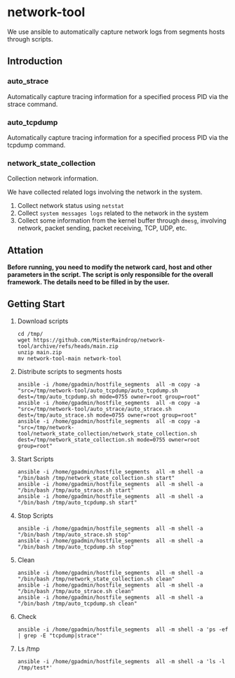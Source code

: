 # network-tool
We use ansible to automatically capture network logs from segments hosts through scripts.

## Introduction
### auto_strace 
Automatically capture tracing information for a specified process PID via the strace command.

### auto_tcpdump
Automatically capture tracing information for a specified process PID via the tcpdump command.

### network_state_collection
Collection network information.

We have collected related logs involving the network in the system.
1. Collect network status using `netstat`
2. Collect `system messages logs` related to the network in the system
3. Collect some information from the kernel buffer through `dmesg`, involving network, packet sending, packet receiving, TCP, UDP, etc.



## Attation
**Before running, you need to modify the network card, host and other parameters in the script. The script is only responsible for the overall framework. The details need to be filled in by the user.**

## Getting Start
1. Download scripts
   ```
   cd /tmp/
   wget https://github.com/MisterRaindrop/network-tool/archive/refs/heads/main.zip
   unzip main.zip
   mv network-tool-main network-tool 
   ```
2. Distribute scripts to segments hosts
   ```
   ansible -i /home/gpadmin/hostfile_segments  all -m copy -a "src=/tmp/network-tool/auto_tcpdump/auto_tcpdump.sh dest=/tmp/auto_tcpdump.sh mode=0755 owner=root group=root"
   ansible -i /home/gpadmin/hostfile_segments  all -m copy -a "src=/tmp/network-tool/auto_strace/auto_strace.sh dest=/tmp/auto_strace.sh mode=0755 owner=root group=root"
   ansible -i /home/gpadmin/hostfile_segments  all -m copy -a "src=/tmp/network-tool/network_state_collection/network_state_collection.sh dest=/tmp/network_state_collection.sh mode=0755 owner=root group=root"
   ```
3. Start Scripts
   ```
   ansible -i /home/gpadmin/hostfile_segments  all -m shell -a "/bin/bash /tmp/network_state_collection.sh start"
   ansible -i /home/gpadmin/hostfile_segments  all -m shell -a "/bin/bash /tmp/auto_strace.sh start"
   ansible -i /home/gpadmin/hostfile_segments  all -m shell -a "/bin/bash /tmp/auto_tcpdump.sh start"
   ```
4. Stop Scripts
   ```
   ansible -i /home/gpadmin/hostfile_segments  all -m shell -a "/bin/bash /tmp/auto_strace.sh stop"
   ansible -i /home/gpadmin/hostfile_segments  all -m shell -a "/bin/bash /tmp/auto_tcpdump.sh stop"
   ```
5. Clean
   ```
   ansible -i /home/gpadmin/hostfile_segments  all -m shell -a "/bin/bash /tmp/network_state_collection.sh clean"
   ansible -i /home/gpadmin/hostfile_segments  all -m shell -a "/bin/bash /tmp/auto_strace.sh clean"
   ansible -i /home/gpadmin/hostfile_segments  all -m shell -a "/bin/bash /tmp/auto_tcpdump.sh clean"
   ```
6. Check
   ```
   ansible -i /home/gpadmin/hostfile_segments  all -m shell -a 'ps -ef | grep -E "tcpdump|strace"'
   ```
7. Ls /tmp 
   ```
   ansible -i /home/gpadmin/hostfile_segments  all -m shell -a 'ls -l /tmp/test*'
   ```


   

